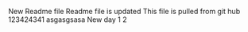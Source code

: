 New Readme file
Readme file is updated
This file is pulled from git hub
123424341
asgasgsasa
New day
1
2
